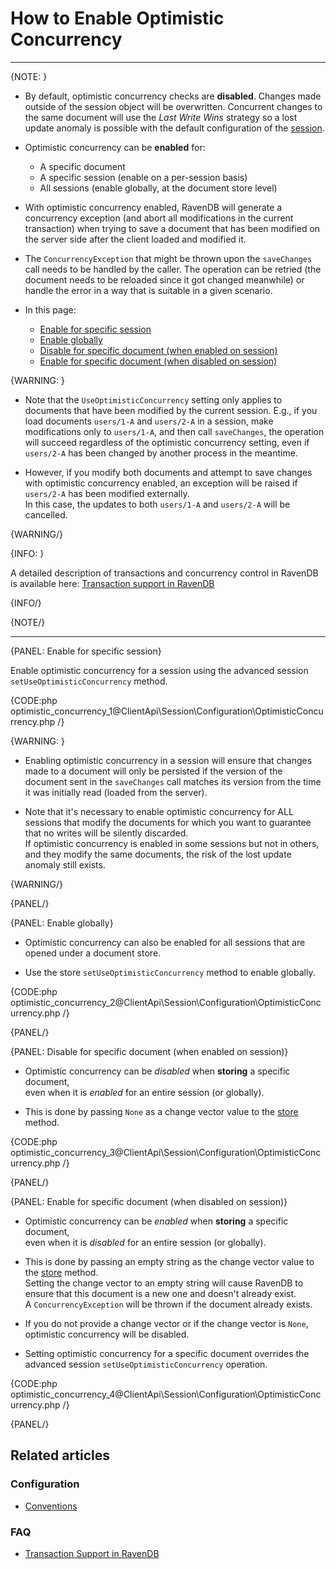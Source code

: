 # How to Enable Optimistic Concurrency
---

{NOTE: }

* By default, optimistic concurrency checks are **disabled**. Changes made outside of the session object will be overwritten. 
  Concurrent changes to the same document will use the _Last Write Wins_ strategy so a lost update anomaly is possible 
  with the default configuration of the [session](../../../client-api/session/what-is-a-session-and-how-does-it-work).

* Optimistic concurrency can be **enabled** for:
   * A specific document  
   * A specific session (enable on a per-session basis)  
   * All sessions (enable globally, at the document store level)  

* With optimistic concurrency enabled, RavenDB will generate a concurrency exception (and abort all modifications in 
  the current transaction) when trying to save a document that has been modified on the server side after the client 
  loaded and modified it.

* The `ConcurrencyException` that might be thrown upon the `saveChanges` call needs to be handled by the caller. 
  The operation can be retried (the document needs to be reloaded since it got changed meanwhile) or handle the error 
  in a way that is suitable in a given scenario.

* In this page:
  * [Enable for specific session](../../../client-api/session/configuration/how-to-enable-optimistic-concurrency#enable-for-specific-session)
  * [Enable globally](../../../client-api/session/configuration/how-to-enable-optimistic-concurrency#enable-globally)
  * [Disable for specific document (when enabled on session)](../../../client-api/session/configuration/how-to-enable-optimistic-concurrency#disable-for-specific-document-(when-enabled-on-session))
  * [Enable for specific document (when disabled on session)](../../../client-api/session/configuration/how-to-enable-optimistic-concurrency#enable-for-specific-document-(when-disabled-on-session)) 

{WARNING: }

* Note that the `UseOptimisticConcurrency` setting only applies to documents that have been modified by the current session. 
  E.g., if you load documents `users/1-A` and `users/2-A` in a session, make modifications only to `users/1-A`, and then call `saveChanges`, 
  the operation will succeed regardless of the optimistic concurrency setting, even if `users/2-A` has been changed by another process in the meantime.

* However, if you modify both documents and attempt to save changes with optimistic concurrency enabled, an exception will be raised 
  if `users/2-A` has been modified externally.  
  In this case, the updates to both `users/1-A` and `users/2-A` will be cancelled.

{WARNING/}

{INFO: }

A detailed description of transactions and concurrency control in RavenDB is available here: 
[Transaction support in RavenDB](../../../client-api/faq/transaction-support)

{INFO/}

{NOTE/}

---

{PANEL: Enable for specific session}

Enable optimistic concurrency for a session using the advanced session `setUseOptimisticConcurrency` method.

{CODE:php optimistic_concurrency_1@ClientApi\Session\Configuration\OptimisticConcurrency.php /}

{WARNING: }

* Enabling optimistic concurrency in a session will ensure that changes made to a document will only be persisted 
  if the version of the document sent in the `saveChanges` call matches its version from the time it was initially 
  read (loaded from the server).
 
* Note that it's necessary to enable optimistic concurrency for ALL sessions that modify the documents for 
  which you want to guarantee that no writes will be silently discarded.  
  If optimistic concurrency is enabled in some sessions but not in others, and they modify the same documents, 
  the risk of the lost update anomaly still exists.

{WARNING/}

{PANEL/}

{PANEL: Enable globally}

* Optimistic concurrency can also be enabled for all sessions that are opened under a document store.

* Use the store `setUseOptimisticConcurrency` method to enable globally.

{CODE:php optimistic_concurrency_2@ClientApi\Session\Configuration\OptimisticConcurrency.php /}

{PANEL/}

{PANEL: Disable for specific document (when enabled on session)}

* Optimistic concurrency can be _disabled_ when **storing** a specific document,  
  even when it is _enabled_ for an entire session (or globally).

* This is done by passing `None` as a change vector value to the [store](../../../client-api/session/storing-entities) method.

{CODE:php optimistic_concurrency_3@ClientApi\Session\Configuration\OptimisticConcurrency.php /}

{PANEL/}

{PANEL: Enable for specific document (when disabled on session)}

* Optimistic concurrency can be _enabled_ when **storing** a specific document,  
  even when it is _disabled_ for an entire session (or globally).

* This is done by passing an empty string as the change vector value to the [store](../../../client-api/session/storing-entities) method.  
  Setting the change vector to an empty string will cause RavenDB to ensure that this document is a new one and doesn't already exist.  
  A `ConcurrencyException` will be thrown if the document already exists. 

* If you do not provide a change vector or if the change vector is `None`, optimistic concurrency will be disabled.  

* Setting optimistic concurrency for a specific document overrides the advanced session `setUseOptimisticConcurrency` operation.  

{CODE:php optimistic_concurrency_4@ClientApi\Session\Configuration\OptimisticConcurrency.php /}

{PANEL/}

## Related articles

### Configuration

- [Conventions](../../../client-api/configuration/conventions)

### FAQ

- [Transaction Support in RavenDB](../../../client-api/faq/transaction-support)
